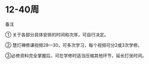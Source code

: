 # 12-40周

备注

① 关于各部分具体安排的时间和次序，可自行决定。

② 慧灯禅修课视频28—30，可多次学习，每个视频可分2或3次学修。

③必修资料完全掌握后，可在学修时适当压缩其他环节，延长打坐时间。